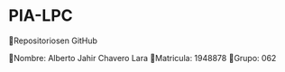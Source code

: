 # PIA-LPC
🔵Repositoriosen GitHub

🔵Nombre: Alberto Jahir Chavero Lara
🔵Matricula: 1948878
🔵Grupo: 062

